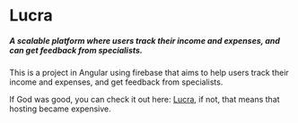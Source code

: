 # Lucra 
##### A scalable platform where users track their income and expenses, and can get feedback from specialists.

This is a project in Angular using firebase that aims to help users track their income and expenses, and get feedback from specialists.

If God was good, you can check it out here: [Lucra](https://lucra.codingshadows.com), if not, that means that hosting became expensive.
